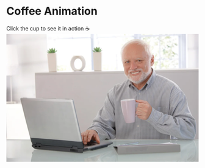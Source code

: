 # Coffee Animation

Click the cup to see it in action ☕  
[![take a sip of coffee to code 1 more line](coffee_static.png)](https://bohanc2.github.io/Coffee-animation/)
